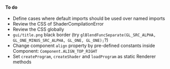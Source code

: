 #### To do

- Define cases where default imports should be used over named imports
- Review the CSS of ShaderCompilationError
- Review the CSS globally
- `gui/title.png` black border (try `glBlendFuncSeparate(GL_SRC_ALPHA, GL_ONE_MINUS_SRC_ALPHA, GL_ONE, GL_ONE);`?)
- Change component `align` property by pre-defined constants inside Component: `Component.ALIGN_TOP_RIGHT`
- Set `createProgram`, `createShader` and `loadProgram` as static Renderer methods
